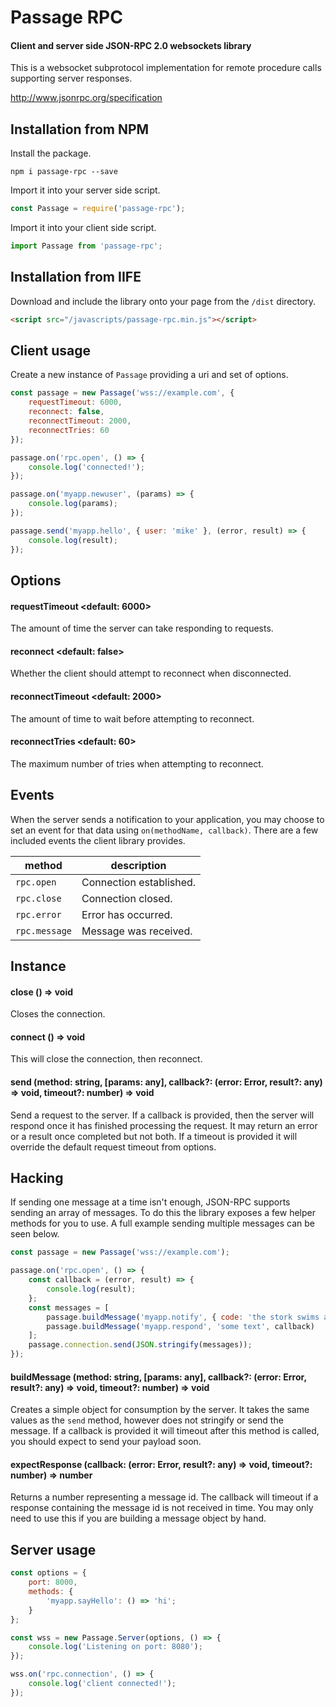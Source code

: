 # Passage RPC

#### Client and server side JSON-RPC 2.0 websockets library

This is a websocket subprotocol implementation for remote procedure calls supporting server responses.

http://www.jsonrpc.org/specification

## Installation from NPM

Install the package.

```text
npm i passage-rpc --save
```

Import it into your server side script.

```javascript
const Passage = require('passage-rpc');
```

Import it into your client side script.

```javascript
import Passage from 'passage-rpc';
```

## Installation from IIFE

Download and include the library onto your page from the `/dist` directory.

```html
<script src="/javascripts/passage-rpc.min.js"></script>
```

## Client usage

Create a new instance of `Passage` providing a uri and set of options.

```javascript
const passage = new Passage('wss://example.com', {
    requestTimeout: 6000,
    reconnect: false,
    reconnectTimeout: 2000,
    reconnectTries: 60
});

passage.on('rpc.open', () => {
    console.log('connected!');
});

passage.on('myapp.newuser', (params) => {
    console.log(params);
});

passage.send('myapp.hello', { user: 'mike' }, (error, result) => {
    console.log(result);
});
```

## Options

#### requestTimeout <default: 6000>

The amount of time the server can take responding to requests.

#### reconnect <default: false>

Whether the client should attempt to reconnect when disconnected.

#### reconnectTimeout <default: 2000>

The amount of time to wait before attempting to reconnect.

#### reconnectTries <default: 60>

The maximum number of tries when attempting to reconnect.

## Events

When the server sends a notification to your application, you may choose to set an event for that data using `on(methodName, callback)`. There are a few included events the client library provides.

| method | description |
| - | - |
| `rpc.open` | Connection established. |
| `rpc.close` | Connection closed. |
| `rpc.error` | Error has occurred. |
| `rpc.message` | Message was received. |

## Instance

#### close () => void

Closes the connection.

#### connect () => void

This will close the connection, then reconnect.

#### send (method: string, [params: any], callback?: (error: Error, result?: any) => void, timeout?: number) => void

Send a request to the server. If a callback is provided, then the server will respond once it has finished processing the request. It may return an error or a result once completed but not both. If a timeout is provided it will override the default request timeout from options.

## Hacking

If sending one message at a time isn't enough, JSON-RPC supports sending an array of messages. To do this the library exposes a few helper methods for you to use. A full example sending multiple messages can be seen below.

```javascript
const passage = new Passage('wss://example.com');

passage.on('rpc.open', () => {
    const callback = (error, result) => {
        console.log(result);
    };
    const messages = [
        passage.buildMessage('myapp.notify', { code: 'the stork swims at midnight' }),
        passage.buildMessage('myapp.respond', 'some text', callback)
    ];
    passage.connection.send(JSON.stringify(messages));
});
```

#### buildMessage (method: string, [params: any], callback?: (error: Error, result?: any) => void, timeout?: number) => void

Creates a simple object for consumption by the server. It takes the same values as the `send` method, however does not stringify or send the message. If a callback is provided it will timeout after this method is called, you should expect to send your payload soon.

#### expectResponse (callback: (error: Error, result?: any) => void, timeout?: number) => number

Returns a number representing a message id. The callback will timeout if a response containing the message id is not received in time. You may only need to use this if you are building a message object by hand.

## Server usage

```javascript
const options = {
    port: 8000,
    methods: {
        'myapp.sayHello': () => 'hi';
    }
};

const wss = new Passage.Server(options, () => {
    console.log('Listening on port: 8080');
});

wss.on('rpc.connection', () => {
    console.log('client connected!');
});
```
